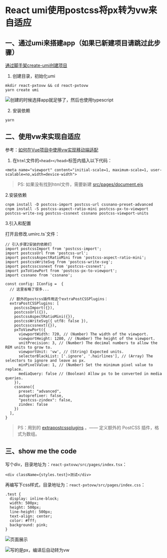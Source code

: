 # React umi使用postcss将px转为vw来自适应

## 一、通过umi来搭建app（如果已新建项目请跳过此步骤）

[通过脚手架create-umi创建项目](https://umijs.org/zh/guide/create-umi-app.html#%E4%BB%8B%E7%BB%8D-create-umi)

1. 创建目录，初始化umi

```
mkdir react-pxtovw && cd react-pxtovw
yarn create umi
```
![创建的时候选择app就足够了，然后也使用typescript](https://upload-images.jianshu.io/upload_images/7016617-6a2fe05b1c487950.png?imageMogr2/auto-orient/strip%7CimageView2/2/w/1240)


2. 安装依赖
```
yarn
```


## 二、使用vw来实现自适应

参考：[如何在Vue项目中使用vw实现移动端适配](https://www.w3cplus.com/mobile/vw-layout-in-vue.html)

1. 在`html`文件的`<head></head>`标签内插入以下代码：

```
<meta name="viewport" content="initial-scale=1, maximum-scale=1, user-scalable=no,width=device-width">
```

> PS: 如果没有找到html文件，需要新建 [src/pages/document.ejs](https://umijs.org/zh/guide/html-template.html)


2.安装依赖

```shell
cnpm install -D postcss-import postcss-url cssnano-preset-advanced 
cnpm install -S postcss-aspect-ratio-mini postcss-px-to-viewport postcss-write-svg postcss-cssnext cssnano postcss-viewport-units
```

3.引入和配置

打开且修改.umirc.ts`文件：

```
// 引入步骤2安装的依赖们
import postcssImport from 'postcss-import';
import postcssUrl from 'postcss-url';
import postcssAspectRatioMini from 'postcss-aspect-ratio-mini';
import postcssWriteSvg from 'postcss-write-svg';
import postcsscssnext from 'postcss-cssnext';
import pxToViewPort from 'postcss-px-to-viewport';
import cssnano from 'cssnano';

const config: IConfig =  {
  // 这里省略了很多...

  // 额外的postcss插件用这个extraPostCSSPlugins：
  extraPostCSSPlugins: [
    postcssImport({}),
    postcssUrl({}),
    postcssAspectRatioMini({}),
    postcssWriteSvg({ utf8: false }),
    postcsscssnext({}),
    pxToViewPort({
      viewportWidth: 720, // (Number) The width of the viewport.
      viewportHeight: 1280, // (Number) The height of the viewport.
      unitPrecision: 3, // (Number) The decimal numbers to allow the REM units to grow to.
      viewportUnit: 'vw', // (String) Expected units.
      selectorBlackList: ['.ignore', '.hairlines'], // (Array) The selectors to ignore and leave as px.
      minPixelValue: 1, // (Number) Set the minimum pixel value to replace.
      mediaQuery: false // (Boolean) Allow px to be converted in media queries.
    }),
    cssnano({
      preset: "advanced",
      autoprefixer: false,
      "postcss-zindex": false,
      zindex: false
    })
  ],
}
```


> PS：用到的 [extrapostcssplugins](https://umijs.org/zh/config/#extrapostcssplugins) 。—— 定义额外的 PostCSS 插件，格式为数组。



## 三、show me the code

写个div，目录地址为：`react-pxtovw/src/pages/index.tsx`：

```
<div className={styles.test}>测试</div>
```

再编写下css样式，目录地址为：`react-pxtovw/src/pages/index.css`：

```
.test {
  display: inline-block;
  width: 500px;
  height: 500px;
  line-height: 500px;
  text-align: center;
  color: #fff;
  background: pink;
}
```



![页面展示](https://upload-images.jianshu.io/upload_images/7016617-501cfc680bc8f03e.png?imageMogr2/auto-orient/strip%7CimageView2/2/w/1240)


![写的是px，编译后自动转为vw](https://upload-images.jianshu.io/upload_images/7016617-a80b6b15a768155f.png?imageMogr2/auto-orient/strip%7CimageView2/2/w/1240)
